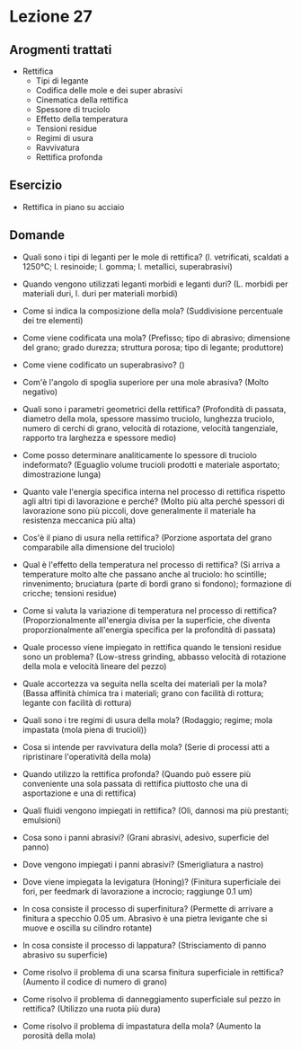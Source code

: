 ﻿# Lezione 27

## Arogmenti trattati
- Rettifica
  - Tipi di legante
  - Codifica delle mole e dei super abrasivi
  - Cinematica della rettifica
  - Spessore di truciolo
  - Effetto della temperatura
  - Tensioni residue
  - Regimi di usura
  - Ravvivatura
  - Rettifica profonda
  
## Esercizio
- Rettifica in piano su acciaio

## Domande
- Quali sono i tipi di leganti per le mole di rettifica? (l. vetrificati, scaldati a 1250°C; l. resinoide; l. gomma; l. metallici, superabrasivi)
- Quando vengono utilizzati leganti morbidi e leganti duri? (L. morbidi per materiali duri, l. duri per materiali morbidi)
- Come si indica la composizione della mola? (Suddivisione percentuale dei tre elementi)
- Come viene codificata una mola? (Prefisso; tipo di abrasivo; dimensione del grano; grado durezza; struttura porosa; tipo di legante; produttore)
- Come viene codificato un superabrasivo? ()
- Com'è l'angolo di spoglia superiore per una mole abrasiva? (Molto negativo)

- Quali sono i parametri geometrici della rettifica? (Profondità di passata, diametro della mola, spessore massimo truciolo, lunghezza truciolo, numero di cerchi di grano, velocità di rotazione, velocità tangenziale, rapporto tra larghezza e spessore medio)
- Come posso determinare analiticamente lo spessore di truciolo indeformato? (Eguaglio volume trucioli prodotti e materiale asportato; dimostrazione lunga)
- Quanto vale l'energia specifica interna nel processo di rettifica rispetto agli altri tipi di lavorazione e perché? (Molto più alta perché spessori di lavorazione sono più piccoli, dove generalmente il materiale ha resistenza meccanica più alta)
- Cos'è il piano di usura nella rettifica? (Porzione asportata del grano comparabile alla dimensione del truciolo)
- Qual è l'effetto della temperatura nel processo di rettifica? (Si arriva a temperature molto alte che passano anche al truciolo: ho scintille; rinvenimento; bruciatura (parte di bordi grano si fondono); formazione di cricche; tensioni residue)
- Come si valuta la variazione di temperatura nel processo di rettifica? (Proporzionalmente all'energia divisa per la superficie, che diventa proporzionalmente all'energia specifica per la profondità di passata)
- Quale processo viene impiegato in rettifica quando le tensioni residue sono un problema? (Low-stress grinding, abbasso velocità di rotazione della mola e velocità lineare del pezzo)
- Quale accortezza va seguita nella scelta dei materiali per la mola? (Bassa affinità chimica tra i materiali; grano con facilità di rottura; legante con facilità di rottura)
- Quali sono i tre regimi di usura della mola? (Rodaggio; regime; mola impastata (mola piena di trucioli))
- Cosa si intende per ravvivatura della mola? (Serie di processi atti a ripristinare l'operatività della mola)
- Quando utilizzo la rettifica profonda? (Quando può essere più conveniente una sola passata di rettifica piuttosto che una di asportazione e una di rettifica)
- Quali fluidi vengono impiegati in rettifica? (Oli, dannosi ma più prestanti; emulsioni)
- Cosa sono i panni abrasivi? (Grani abrasivi, adesivo, superficie del panno)
- Dove vengono impiegati i panni abrasivi? (Smerigliatura a nastro)
- Dove viene impiegata la levigatura (Honing)? (Finitura superficiale dei fori, per feedmark di lavorazione a incrocio; raggiunge 0.1 um)
- In cosa consiste il processo di superfinitura? (Permette di arrivare a finitura a specchio 0.05 um. Abrasivo è una pietra levigante che si muove e oscilla su cilindro rotante)
- In cosa consiste il processo di lappatura? (Strisciamento di panno abrasivo su superficie)
- Come risolvo il problema di una scarsa finitura superficiale in rettifica? (Aumento il codice di numero di grano)
- Come risolvo il problema di danneggiamento superficiale sul pezzo in rettifica? (Utilizzo una ruota più dura)
- Come risolvo il problema di impastatura della mola? (Aumento la porosità della mola)